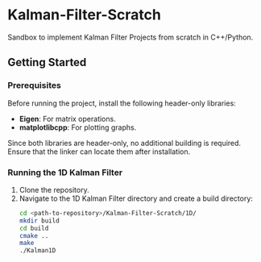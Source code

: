 # Kalman-Filter-Scratch

Sandbox to implement Kalman Filter Projects from scratch in C++/Python.

## Getting Started

### Prerequisites

Before running the project, install the following header-only libraries:

- **Eigen**: For matrix operations.
- **matplotlibcpp**: For plotting graphs.

Since both libraries are header-only, no additional building is required. Ensure that the linker can locate them after installation.

### Running the 1D Kalman Filter

1. Clone the repository.
2. Navigate to the 1D Kalman Filter directory and create a build directory:
   ```bash
   cd <path-to-repository>/Kalman-Filter-Scratch/1D/
   mkdir build
   cd build
   cmake ..
   make
   ./Kalman1D
